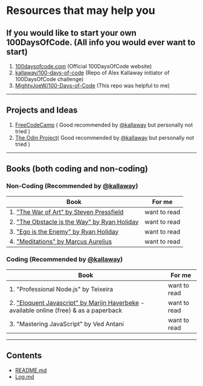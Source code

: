 # Resources that may help you

## If you would like to start your own 100DaysOfCode. (All info you would ever want to start)
1. [100daysofcode.com](https://www.100daysofcode.com/) (Official 100DaysOfCode website)
2.  [kallaway/100-days-of-code](https://github.com/kallaway/100-days-of-code) (Repo of Alex Kallaway initiator of 100DaysOfCode challenge)
3. [MightyJoeW/100-Days-of-Code](https://github.com/MightyJoeW/100-Days-of-Code) (This repo was helpful to me)

***



## Projects and Ideas
1. [FreeCodeCamp](https://www.freecodecamp.com) ( Good recommended by [@kallaway](https://github.com/kallaway) but personally not tried )
2. [The Odin Project](http://www.theodinproject.com/)( Good recommended by [@kallaway](https://github.com/kallaway) but personally not tried )
***

## Books (both coding and non-coding)

### Non-Coding (Recommended by [@kallaway](https://github.com/kallaway))

| Book | For me |
| --- | ----------- |
| 1. ["The War of Art" by Steven Pressfield](http://www.goodreads.com/book/show/1319.The_War_of_Art) | want to read |
| 2. ["The Obstacle is the Way" by Ryan Holiday](http://www.goodreads.com/book/show/18668059-the-obstacle-is-the-way?ac=1&from_search=true) | want to read |
|3. ["Ego is the Enemy" by Ryan Holiday](http://www.goodreads.com/book/show/27036528-ego-is-the-enemy?from_search=true&search_version=service) | want to read |
| 4. ["Meditations" by Marcus Aurelius](https://www.goodreads.com/book/show/662925.Meditations) | want to read |
<!-- 
Add part 2 for this table when found personally any useful books same goes for coding buttom -->

### Coding (Recommended by [@kallaway](https://github.com/kallaway))

| Book | For me |
| --- | ----------- |
| 1. "Professional Node.js" by Teixeira | want to read |
| 2. ["Eloquent Javascript" by Marijn Haverbeke](http://eloquentjavascript.net/) - available online (free) & as a paperback | want to read |
|3. "Mastering JavaScript" by Ved Antani | want to read |

***
## Contents
* [README.md](README.md)
* [Log.md](Log.md)



<!-- ## Helpful Articles
1. [Gentle Explanation of 'this keyword in JavaScript](http://rainsoft.io/gentle-explanation-of-this-in-javascript/) -->

<!-- 
***
## Tools -->
